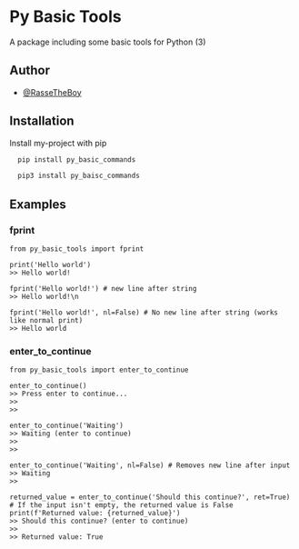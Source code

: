 
# Py Basic Tools

A package including some basic tools for Python (3)

## Author

- [@RasseTheBoy](https://github.com/RasseTheBoy)


## Installation

Install my-project with pip

```bash
  pip install py_basic_commands

  pip3 install py_baisc_commands
```
    
## Examples

### fprint
```
from py_basic_tools import fprint

print('Hello world')
>> Hello world!

fprint('Hello world!') # new line after string
>> Hello world!\n

fprint('Hello world!', nl=False) # No new line after string (works like normal print)
>> Hello world
```

### enter_to_continue
```
from py_basic_tools import enter_to_continue

enter_to_continue()
>> Press enter to continue...
>>
>>

enter_to_continue('Waiting')
>> Waiting (enter to continue)
>>
>>

enter_to_continue('Waiting', nl=False) # Removes new line after input
>> Waiting
>>

returned_value = enter_to_continue('Should this continue?', ret=True) # If the input isn't empty, the returned value is False
print(f'Returned value: {returned_value}')
>> Should this continue? (enter to continue)
>>
>> Returned value: True
```
